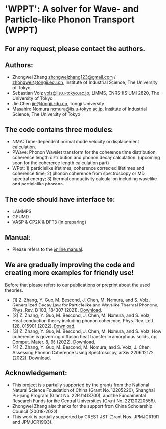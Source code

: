 # 'WPPT': A solver for Wave- and Particle-like Phonon Transport (WPPT)
## For any request, please contact the authors.

## Authors:

- Zhongwei Zhang <zhongweizhang123@gmail.com> / <zhongwei@tongji.edu.cn>, Institute of Industrial Science, The University of Tokyo
- Sebastian Volz <volz@iis.u-tokyo.ac.jp>, LIMMS, CNRS-IIS UMI 2820, The University of Tokyo
- Jie Chen <jie@tongji.edu.cn>, Tongji University
- Masahiro Nomura <nomura@iis.u-tokyo.ac.jp>, Institute of Industrial Science, The University of Tokyo

## The code contains three modules:

- NMA: Time-dependent normal mode velocity or displacement calculation.
- PWave: Phonon Wavelet transform for the coherence time distribution, coherence length distribution and phonon decay calculation. (upcoming soon for the coherence length calculation part)
- WPpt: 1) particlelike lifetimes, coherence corrected lifetimes and coherence time; 2) phonon coherence from spectroscopy or MD spectral energy; 3) thermal conductivity calculation including wavelike and particlelike phonons. 

## The code should have interface to:

- LAMMPS
- GPUMD
- VASP & CP2K & DFTB (in preparing)

## Manual:

- Please refers to the [online manual](https://zhongweizhang123.wixsite.com/wppt).
  
## We are gradually improving the code and creating more examples for friendly use!

Before that please refers to our publications or preprint about the used theories.

- [1] Z. Zhang, Y. Guo, M. Bescond, J. Chen, M. Nomura, and S. Volz, Generalized Decay Law for Particlelike and Wavelike Thermal Phonons, Phys. Rev. B 103, 184307 (2021). [Download](https://journals.aps.org/prb/abstract/10.1103/PhysRevB.103.184307).
- [2] Z. Zhang, Y. Guo, M. Bescond, J. Chen, M. Nomura, and S. Volz, Heat conduction theory including phonon coherence, Phys. Rev. Lett. 128, 015901 (2022). [Download](https://journals.aps.org/prl/abstract/10.1103/PhysRevLett.128.015901).
- [3] Z. Zhang, Y. Guo, M. Bescond, J. Chen, M. Nomura, and S. Volz, How coherence is governing diffuson heat transfer in amorphous solids, npj Comput. Mater. 8, 96 (2022). [Download](https://doi.org/10.1038/s41524-022-00776-w).
- [4] Z. Zhang, Y. Guo, M. Bescond, M. Nomura, and S. Volz, J. Chen, Assessing Phonon Coherence Using Spectroscopy, arXiv:2206.12172 (2022). [Download](https://arxiv.org/abs/2206.12172).

## Acknowledgement:

- This project isis partially supported by the grants from the National Natural Science Foundation of China (Grant No. 12205220), Shanghai Pu-jiang Program (Grant No. 22PJ1413700), and the Fundamental Research Funds for the Central Universities (Grant No. 22120220556).
- Zhongwei Zhang also thanks for the support from China Scholarship Council (20018-2020).
- This work is partially supported by CREST JST (Grant Nos. JPMJCR19I1 and JPMJCR19Q3).

